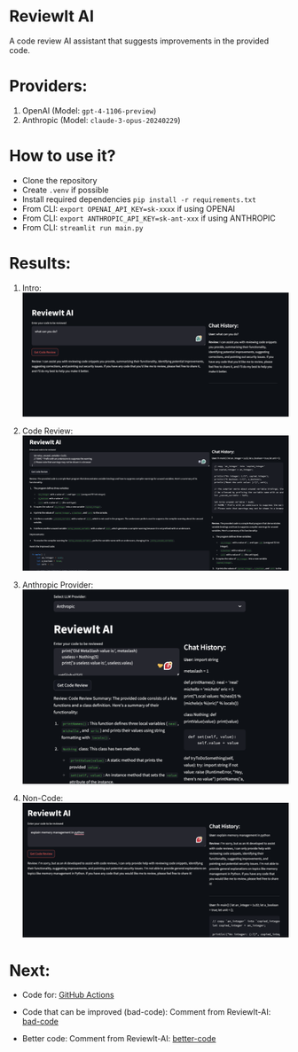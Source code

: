 # ReviewIt AI

A code review AI assistant that suggests improvements in the provided code.

# Providers:

1. OpenAI (Model: `gpt-4-1106-preview`)
2. Anthropic (Model: `claude-3-opus-20240229`)

# How to use it?

- Clone the repository
- Create `.venv` if possible
- Install required dependencies `pip install -r requirements.txt`
- From CLI: `export OPENAI_API_KEY=sk-xxxx` if using OPENAI
- From CLI: `export ANTHROPIC_API_KEY=sk-ant-xxx` if using ANTHROPIC
- From CLI: `streamlit run main.py`

# Results:

1. Intro:
![1-intro](images/1-intro.png)

2. Code Review:
![2-code-review](images/2-code-review.png)

3. Anthropic Provider:
![4-anthropic-review](images/4-with-anthropic.png)

4. Non-Code:
![3-non-code](images/3-non-code.png)

# Next:

- Code for: [GitHub Actions](https://github.com/sachs7/reviewit-ai-git-actions)

- Code that can be improved (bad-code):
  Comment from ReviewIt-AI: [bad-code](https://github.com/sachs7/reviewit-ai-git-actions/pull/31#issuecomment-1977448710)

- Better code:
  Comment from ReviewIt-AI: [better-code](https://github.com/sachs7/reviewit-ai-git-actions/pull/32#issuecomment-1977451877)